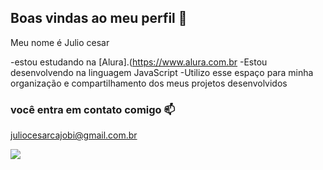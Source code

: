 ## Boas vindas ao meu perfil 🐧

Meu nome é Julio cesar

-estou estudando na [Alura].(https://www.alura.com.br
-Estou desenvolvendo na linguagem JavaScript
-Utilizo esse espaço para minha organização e compartilhamento dos meus projetos desenvolvidos

### você entra em contato comigo 📫

juliocesarcajobi@gmail.com.br

![](https://tenor.com/pt-BR/view/shrek-norizz-gif-2694464858120183470)


